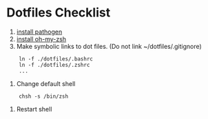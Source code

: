# Dotfiles Checklist

1. [install pathogen](https://github.com/tpope/vim-pathogen)
1. [install oh-my-zsh](https://github.com/robbyrussell/oh-my-zsh)
1. Make symbolic links to dot files.  (Do not link ~/dotfiles/.gitignore)

```
    ln -f ./dotfiles/.bashrc
    ln -f ./dotfiles/.zshrc
    ...
```
1. Change default shell

```
    chsh -s /bin/zsh
```
1. Restart shell

